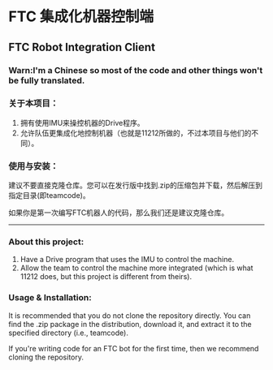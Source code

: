 # FTC 集成化机器控制端
## FTC Robot Integration Client

### Warn:I'm a Chinese so most of the code and other things won't be fully translated.


### 关于本项目：

1. 拥有使用IMU来操控机器的Drive程序。
2. 允许队伍更集成化地控制机器（也就是11212所做的，不过本项目与他们的不同）。

### 使用与安装：

建议不要直接克隆仓库。您可以在发行版中找到.zip的压缩包并下载，然后解压到指定目录(即teamcode)。

如果你是第一次编写FTC机器人的代码，那么我们还是建议克隆仓库。

---

### About this project:

1. Have a Drive program that uses the IMU to control the machine.
2. Allow the team to control the machine more integrated (which is what 11212 does, but this project is different from theirs).

### Usage & Installation:

It is recommended that you do not clone the repository directly. You can find the .zip package in the distribution, download it, and extract it to the specified directory (i.e., teamcode).

If you're writing code for an FTC bot for the first time, then we recommend cloning the repository.
